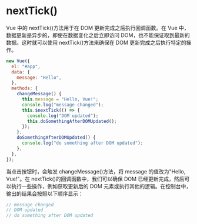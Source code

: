 # nextTick()

Vue 中的 nextTick()方法用于在 DOM 更新完成之后执行回调函数。在 Vue 中，数据更新是异步的，即使在数据变化之后立即访问 DOM，也不能保证取到最新的数据。这时就可以使用 nextTick()方法来确保在 DOM 更新完成之后执行特定的操作。

```js
new Vue({
  el: "#app",
  data: {
    message: "Hello",
  },
  methods: {
    changeMessage() {
      this.message = "Hello, Vue!";
      console.log("message changed");
      this.$nextTick(() => {
        console.log("DOM updated");
        this.doSomethingAfterDOMUpdated();
      });
    },
    doSomethingAfterDOMUpdated() {
      console.log("do something after DOM updated");
    },
  },
});
```

当点击按钮时，会触发 changeMessage()方法，将 message 的值改为"Hello, Vue!"。在 nextTick()的回调函数中，我们可以确保 DOM 已经更新完成，然后可以执行一些操作，例如获取更新后的 DOM 元素或执行其他的逻辑。在控制台中，输出的结果会按照以下顺序显示：

```js
// message changed
// DOM updated
// do something after DOM updated
```
